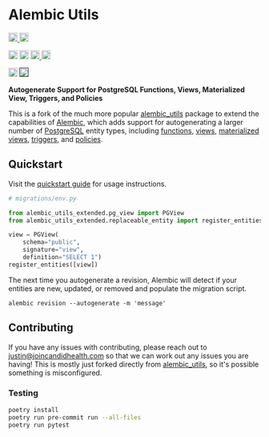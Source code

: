 # Alembic Utils

<p>
    <a href="https://github.com/candidhealth/alembic-utils-extended/actions">
        <img src="https://github.com/candidhealth/alembic-utils-extended/workflows/Tests/badge.svg" alt="Test Status" height="18">
    </a>
    <a href="https://github.com/candidhealth/alembic-utils-extended/actions">
        <img src="https://github.com/candidhealth/alembic-utils-extended/workflows/pre-commit%20hooks/badge.svg" alt="Pre-commit Status" height="18">
    </a>
</p>
<p>
    <a href="https://github.com/candidhealth/alembic-utils-extended/blob/master/LICENSE"><img src="https://img.shields.io/pypi/l/markdown-subtemplate.svg" alt="License" height="18"></a>
    <a href="https://badge.fury.io/py/alembic-utils-extended"><img src="https://badge.fury.io/py/alembic-utils-extended.svg" alt="PyPI version" height="18"></a>
    <a href="https://github.com/psf/black">
        <img src="https://img.shields.io/badge/code%20style-black-000000.svg" alt="Codestyle Black" height="18">
    </a>
    <a href="https://pypi.org/project/alembic-utils-extended/"><img src="https://img.shields.io/pypi/dm/alembic-utils-extended.svg" alt="Download count" height="18"></a>
</p>
<p>
    <a href="https://www.python.org/downloads/"><img src="https://img.shields.io/badge/python-3.10+-blue.svg" alt="Python version" height="18"></a>
    <a href=""><img src="https://img.shields.io/badge/postgresql-11+-blue.svg" alt="PostgreSQL version" height="18"></a>
</p>

**Autogenerate Support for PostgreSQL Functions, Views, Materialized View, Triggers, and Policies**

This is a fork of the much more popular [alembic_utils](https://github.com/candidhealth/alembic-utils-extended) package
to extend the capabilities of [Alembic](https://alembic.sqlalchemy.org/en/latest/), which adds support for
autogenerating a larger number of [PostgreSQL](https://www.postgresql.org/) entity types,
including [functions](https://www.postgresql.org/docs/current/sql-createfunction.html), [views](https://www.postgresql.org/docs/current/sql-createview.html), [materialized views](https://www.postgresql.org/docs/current/sql-creatematerializedview.html), [triggers](https://www.postgresql.org/docs/current/sql-createtrigger.html),
and [policies](https://www.postgresql.org/docs/current/sql-createpolicy.html).

## Quickstart

Visit the [quickstart guide](docs/quickstart.md) for usage instructions.

```python
# migrations/env.py

from alembic_utils_extended.pg_view import PGView
from alembic_utils_extended.replaceable_entity import register_entities

view = PGView(
    schema="public",
    signature="view",
    definition="SELECT 1")
register_entities([view])
```

The next time you autogenerate a revision, Alembic will detect if your entities are new, updated, or removed and
populate the migration script.

```shell
alembic revision --autogenerate -m 'message'
```

## Contributing

If you have any issues with contributing, please reach out to justin@joincandidhealth.com so that we can work out any
issues you are having! This is mostly just forked directly
from [alembic_utils](https://github.com/candidhealth/alembic-utils-extended), so it's possible something is
misconfigured.

### Testing

```bash
poetry install
poetry run pre-commit run --all-files
poetry run pytest
```
